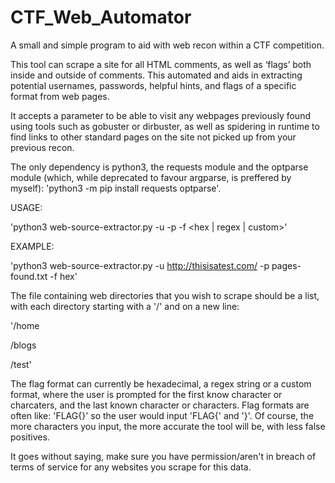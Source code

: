 # CTF_Web_Automator
A small and simple program to aid with web recon within a CTF competition.

This tool can scrape a site for all HTML comments, as well as ‘flags’ both inside and outside of comments. This automated and aids in extracting potential usernames, passwords, helpful hints, and flags of a specific format from web pages.

It accepts a parameter to be able to visit any webpages previously found using tools such as gobuster or dirbuster, as well as spidering in runtime to find links to other standard pages on the site not picked up from your previous recon. 

The only dependency is python3, the requests module and the optparse module (which, while deprecated to favour argparse, is preffered by myself): 'python3 -m pip install requests optparse'.

USAGE:

'python3 web-source-extractor.py -u <url> -p <file containing a list of page sub directories> -f <hex | regex | custom>'

EXAMPLE:

'python3 web-source-extractor.py -u http://thisisatest.com/ -p pages-found.txt -f hex'

The file containing web directories that you wish to scrape should be a list, with each directory starting with a '/' and on a new line:

'/home

/blogs

/test'

The flag format can currently be hexadecimal, a regex string or a custom format, where the user is prompted for the first know character or charcaters, and the last known character or characters. Flag formats are often like: 'FLAG{<flag here>}' so the user would input 'FLAG{' and '}'. Of course, the more characters you input, the more accurate the tool will be, with less false positives.
  
It goes without saying, make sure you have permission/aren't in breach of terms of service for any websites you scrape for this data.
